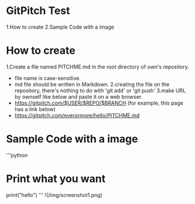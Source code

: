 # GitPitch Test

1.How to create
2.Sample Code with a image

# How to create

1.Create a file named PITCHME.md in the root directory of own's repository.
   - file name is case-sensitive.
   - md file should be written in Markdown.
2.creating the file on the repository, there's nothing to do with 'git add' or 'git push'
3.make URL by ownself like below and paste it on a web browser.
   - https://gitpitch.com/$USER/$REPO/$BRANCH
(for example, this page has a link below)
   - https://gitpitch.com/everormore/hello/PITCHME.md

# Sample Code with a image

'''python
# Print what you want
print("hello")
'''
!(/img/screenshot1.png)
